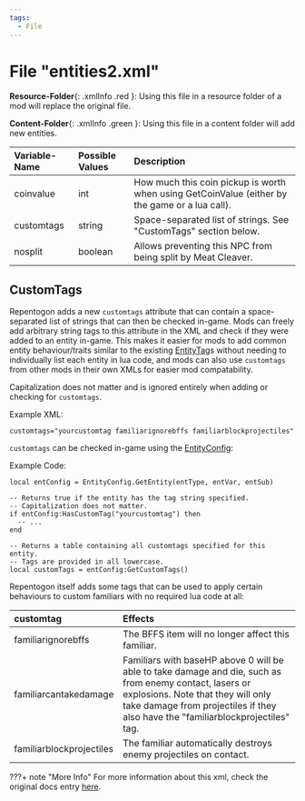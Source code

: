 ```yaml
---
tags:
  - File
---
```

# File "entities2.xml"

**Resource-Folder**{: .xmlInfo .red }: Using this file in a resource folder of a mod will replace the original file.

**Content-Folder**{: .xmlInfo .green }: Using this file in a content folder will add new entities.

| Variable-Name | Possible Values | Description |
|:--|:--|:--|
| coinvalue | int | How much this coin pickup is worth when using GetCoinValue (either by the game or a lua call). |
| customtags | string | Space-separated list of strings. See "CustomTags" section below. |
| nosplit | boolean | Allows preventing this NPC from being split by Meat Cleaver. |

## CustomTags

Repentogon adds a new `customtags` attribute that can contain a space-separated list of strings that can then be checked in-game. Mods can freely add arbitrary string tags to this attribute in the XML and check if they were added to an entity in-game. This makes it easier for mods to add common entity behaviour/traits similar to the existing [EntityTag](https://repentogon.com/enums/EntityTag.html)s without needing to individually list each entity in lua code, and mods can also use `customtags` from other mods in their own XMLs for easier mod compatability.

Capitalization does not matter and is ignored entirely when adding or checking for `customtags`.

Example XML:
```
customtags="yourcustomtag familiarignorebffs familiarblockprojectiles"
```

`customtags` can be checked in-game using the [EntityConfig](https://repentogon.com/EntityConfig.html):

Example Code:
```
local entConfig = EntityConfig.GetEntity(entType, entVar, entSub)

-- Returns true if the entity has the tag string specified.
-- Capitalization does not matter.
if entConfig:HasCustomTag("yourcustomtag") then
  -- ...
end

-- Returns a table containing all customtags specified for this entity.
-- Tags are provided in all lowercase.
local customTags = entConfig:GetCustomTags()
```

Repentogon itself adds some tags that can be used to apply certain behaviours to custom familiars with no required lua code at all:

| customtag | Effects |
|:--|:--|
| familiarignorebffs | The BFFS item will no longer affect this familiar. |
| familiarcantakedamage | Familiars with baseHP above 0 will be able to take damage and die, such as from enemy contact, lasers or explosions. Note that they will only take damage from projectiles if they also have the "familiarblockprojectiles" tag. |
| familiarblockprojectiles | The familiar automatically destroys enemy projectiles on contact. |

???+ note "More Info"
    For more information about this xml, check the original docs entry [here](https://wofsauge.github.io/IsaacDocs/rep/xml/entities2.html). 

